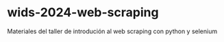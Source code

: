 # wids-2024-web-scraping
Materiales del taller de introdución al web scraping con python y selenium
